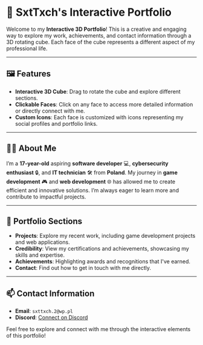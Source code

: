 # 💼 **SxtTxch's Interactive Portfolio**

Welcome to my **Interactive 3D Portfolio**! This is a creative and engaging way to explore my work, achievements, and contact information through a 3D rotating cube. Each face of the cube represents a different aspect of my professional life.

---

## 🖼️ **Features**

- **Interactive 3D Cube**: Drag to rotate the cube and explore different sections.
- **Clickable Faces**: Click on any face to access more detailed information or directly connect with me.
- **Custom Icons**: Each face is customized with icons representing my social profiles and portfolio links.

---

## 🧑‍💻 **About Me**

I’m a **17-year-old** aspiring **software developer** 💻, **cybersecurity enthusiast** 🔒, and **IT technician** 🛠️ from **Poland**. My journey in **game development** 🎮 and **web development** 🌐 has allowed me to create efficient and innovative solutions. I’m always eager to learn more and contribute to impactful projects.

---

## 📂 **Portfolio Sections**

- **Projects**: Explore my recent work, including game development projects and web applications.
- **Credibility**: View my certifications and achievements, showcasing my skills and expertise.
- **Achievements**: Highlighting awards and recognitions that I've earned.
- **Contact**: Find out how to get in touch with me directly.

---

## 📫 **Contact Information**

- **Email**: ``sxttxch.2@wp.pl``
- **Discord**: [Connect on Discord](https://discord.com/users/995743379193331743)

Feel free to explore and connect with me through the interactive elements of this portfolio!
